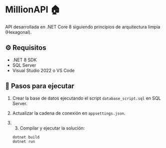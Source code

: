 # MillionAPI 🏠

API desarrollada en .NET Core 8 siguiendo principios de arquitectura limpia (Hexagonal).

## ⚙️ Requisitos
- .NET 8 SDK
- SQL Server
- Visual Studio 2022 o VS Code

## 🚀 Pasos para ejecutar
1. Crear la base de datos ejecutando el script `database_script.sql` en SQL Server.
2. Actualizar la cadena de conexión en `appsettings.json`.
1. 3. Compilar y ejecutar la solución:

   ```bash
   dotnet build
   dotnet run